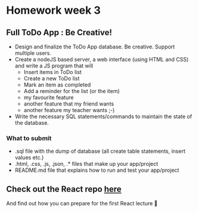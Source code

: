 # Homework week 3

## Full ToDo App : Be Creative!
- Design and finalize the ToDo App database. Be creative. Support multiple users.
- Create a nodeJS based server, a web interface (using HTML and CSS) and write a JS program that will
    - Insert items in ToDo list
    - Create a new ToDo list
    - Mark an item as completed
    - Add a reminder for the list (or the item)
    - my favourite feature
    - another feature that my friend wants
    - another feature my teacher wants ;-)
- Write the necessary SQL statements/commands to maintain the state of the database.

### What to submit
- .sql file with the dump of database (all create table statements, insert values etc.)
- .html, .css, .js, .json, .\* files that make up your app/project
- README.md file that explains how to run and test your app/project

## Check out the React repo [here](https://github.com/HackYourFuture/React)
And find out how you can prepare for the first React lecture :dancers:
